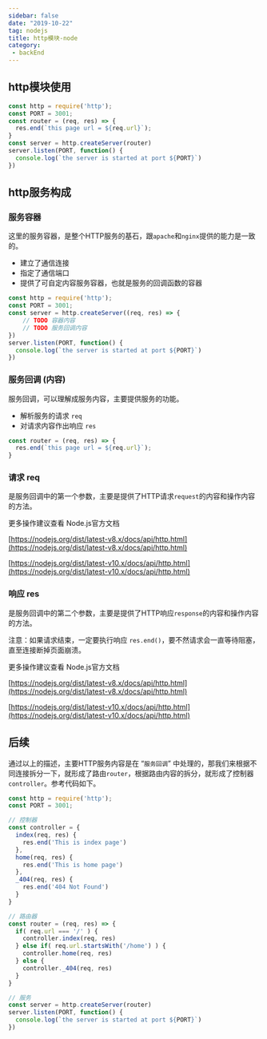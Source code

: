 ```yaml
---
sidebar: false
date: "2019-10-22"
tag: nodejs
title: http模块-node
category: 
 - backEnd
---
```


## http模块使用

```js
const http = require('http');
const PORT = 3001;
const router = (req, res) => {
  res.end(`this page url = ${req.url}`);
}
const server = http.createServer(router)
server.listen(PORT, function() {
  console.log(`the server is started at port ${PORT}`)
})
```

## http服务构成

### 服务容器

这里的服务容器，是整个HTTP服务的基石，跟`apache`和`nginx`提供的能力是一致的。

- 建立了通信连接
- 指定了通信端口
- 提供了可自定内容服务容器，也就是服务的回调函数的容器

```js
const http = require('http');
const PORT = 3001;
const server = http.createServer((req, res) => {
    // TODO 容器内容
    // TODO 服务回调内容
})
server.listen(PORT, function() {
  console.log(`the server is started at port ${PORT}`)
})
```

### 服务回调 (内容)
服务回调，可以理解成服务内容，主要提供服务的功能。
- 解析服务的请求 `req`
- 对请求内容作出响应 `res`

```js
const router = (req, res) => {
  res.end(`this page url = ${req.url}`);
}
```

### 请求 req

是服务回调中的第一个参数，主要是提供了HTTP请求`request`的内容和操作内容的方法。

更多操作建议查看 Node.js官方文档

[https://nodejs.org/dist/latest-v8.x/docs/api/http.html](https://nodejs.org/dist/latest-v8.x/docs/api/http.html)

[https://nodejs.org/dist/latest-v10.x/docs/api/http.html](https://nodejs.org/dist/latest-v10.x/docs/api/http.html)


### 响应 res

是服务回调中的第二个参数，主要是提供了HTTP响应`response`的内容和操作内容的方法。

注意：如果请求结束，一定要执行响应 `res.end()`，要不然请求会一直等待阻塞，直至连接断掉页面崩溃。


更多操作建议查看 Node.js官方文档

[https://nodejs.org/dist/latest-v8.x/docs/api/http.html](https://nodejs.org/dist/latest-v8.x/docs/api/http.html)


[https://nodejs.org/dist/latest-v10.x/docs/api/http.html](https://nodejs.org/dist/latest-v10.x/docs/api/http.html)


## 后续

通过以上的描述，主要HTTP服务内容是在 “`服务回调`” 中处理的，那我们来根据不同连接拆分一下，就形成了路由`router`，根据路由内容的拆分，就形成了控制器 `controller`。参考代码如下。

```js
const http = require('http');
const PORT = 3001;

// 控制器
const controller = {
  index(req, res) {
    res.end('This is index page')
  },
  home(req, res) {
    res.end('This is home page')
  },
  _404(req, res) {
    res.end('404 Not Found')
  }
}

// 路由器
const router = (req, res) => {
  if( req.url === '/' ) {
    controller.index(req, res)
  } else if( req.url.startsWith('/home') ) {
    controller.home(req, res)
  } else {
    controller._404(req, res)
  }
}

// 服务
const server = http.createServer(router)
server.listen(PORT, function() {
  console.log(`the server is started at port ${PORT}`)
})
```
